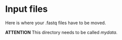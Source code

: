 # Input files 

Here is where your .fastq files have to be moved. 

**ATTENTION** 
This directory needs to be called *mydata*.
